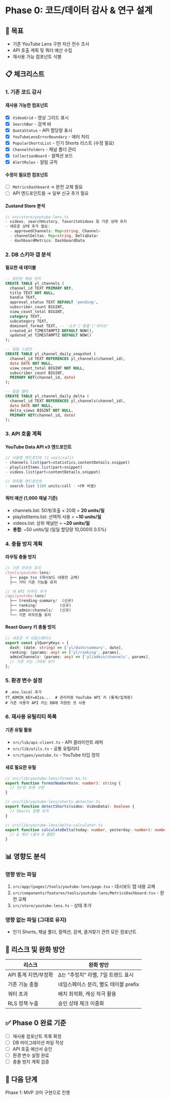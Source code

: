 # Phase 0: 코드/데이터 감사 & 연구 설계

## 🎯 목표
- 기존 YouTube Lens 구현 자산 전수 조사
- API 호출 계획 및 쿼터 예산 수립
- 재사용 가능 컴포넌트 식별

## 📋 체크리스트

### 1. 기존 코드 감사

#### 재사용 가능한 컴포넌트
- [x] `VideoGrid` - 영상 그리드 표시
- [x] `SearchBar` - 검색 바
- [x] `QuotaStatus` - API 할당량 표시
- [x] `YouTubeLensErrorBoundary` - 에러 처리
- [x] `PopularShortsList` - 인기 Shorts 리스트 (수정 필요)
- [x] `ChannelFolders` - 채널 폴더 관리
- [x] `CollectionBoard` - 컬렉션 보드
- [x] `AlertRules` - 알림 규칙

#### 수정이 필요한 컴포넌트
- [ ] `MetricsDashboard` → 완전 교체 필요
- [ ] API 엔드포인트들 → 일부 신규 추가 필요

#### Zustand Store 분석
```typescript
// src/store/youtube-lens.ts
- videos, searchHistory, favoriteVideos 등 기존 상태 유지
- 새로운 상태 추가 필요:
  - approvedChannels: Map<string, Channel>
  - channelDeltas: Map<string, DeltaData>
  - dashboardMetrics: DashboardData
```

### 2. DB 스키마 갭 분석

#### 필요한 새 테이블
```sql
-- 승인된 채널 관리
CREATE TABLE yl_channels (
  channel_id TEXT PRIMARY KEY,
  title TEXT NOT NULL,
  handle TEXT,
  approval_status TEXT DEFAULT 'pending',
  subscriber_count BIGINT,
  view_count_total BIGINT,
  category TEXT,
  subcategory TEXT,
  dominant_format TEXT, -- '쇼츠'|'롱폼'|'라이브'
  created_at TIMESTAMPTZ DEFAULT NOW(),
  updated_at TIMESTAMPTZ DEFAULT NOW()
);

-- 일일 스냅샷
CREATE TABLE yl_channel_daily_snapshot (
  channel_id TEXT REFERENCES yl_channels(channel_id),
  date DATE NOT NULL,
  view_count_total BIGINT NOT NULL,
  subscriber_count BIGINT,
  PRIMARY KEY(channel_id, date)
);

-- 일일 델타
CREATE TABLE yl_channel_daily_delta (
  channel_id TEXT REFERENCES yl_channels(channel_id),
  date DATE NOT NULL,
  delta_views BIGINT NOT NULL,
  PRIMARY KEY(channel_id, date)
);
```

### 3. API 호출 계획

#### YouTube Data API v3 엔드포인트
```typescript
// 사용할 엔드포인트 (1 unit/call)
- channels.list(part=statistics,contentDetails,snippet)
- playlistItems.list(part=snippet)  
- videos.list(part=contentDetails,snippet)

// 회피할 엔드포인트
- search.list (100 units/call - 너무 비쌈)
```

#### 쿼터 예산 (1,000 채널 기준)
- channels.list: 50개/호출 × 20회 = **20 units/일**
- playlistItems.list: 선택적 사용 = **~10 units/일**
- videos.list: 상위 채널만 = **~20 units/일**
- **총합**: ~50 units/일 (일일 할당량 10,000의 0.5%)

### 4. 충돌 방지 계획

#### 라우팅 충돌 방지
```typescript
// 기존 라우트 유지
/tools/youtube-lens/
  ├── page.tsx (대시보드 내용만 교체)
  ├── 기타 기존 기능들 유지

// 새 API 라우트 추가
/api/youtube-lens/
  ├── trending-summary/  (신규)
  ├── ranking/          (신규)
  ├── admin/channels/   (신규)
  └── 기존 라우트들 유지
```

#### React Query 키 충돌 방지
```typescript
// 새로운 키 네임스페이스
export const ylQueryKeys = {
  dash: (date: string) => ['yl/dash/summary', date],
  ranking: (params: any) => ['yl/ranking', params],
  adminChannels: (params: any) => ['yl/admin/channels', params],
  // 기존 키는 그대로 유지
};
```

### 5. 환경 변수 설정

```env
# .env.local 추가
YT_ADMIN_KEY=AIza...  # 관리자용 YouTube API 키 (통계/집계용)
# 기존 사용자 API 키는 DB에 저장된 것 사용
```

### 6. 재사용 유틸리티 목록

#### 기존 유틸 활용
- `src/lib/api-client.ts` - API 클라이언트 래퍼
- `src/lib/utils.ts` - 공통 유틸리티
- `src/types/youtube.ts` - YouTube 타입 정의

#### 새로 필요한 유틸
```typescript
// src/lib/youtube-lens/format-ko.ts
export function formatNumberKo(n: number): string {
  // 천/만 포맷 구현
}

// src/lib/youtube-lens/shorts-detector.ts
export function detectShorts(video: VideoData): boolean {
  // Shorts 판별 로직
}

// src/lib/youtube-lens/delta-calculator.ts
export function calculateDelta(today: number, yesterday: number): number {
  // Δ 계산 (음수 0 클립)
}
```

## 📊 영향도 분석

### 영향 받는 파일
1. `src/app/(pages)/tools/youtube-lens/page.tsx` - 대시보드 탭 내용 교체
2. `src/components/features/tools/youtube-lens/MetricsDashboard.tsx` - 완전 교체
3. `src/store/youtube-lens.ts` - 상태 추가

### 영향 없는 파일 (그대로 유지)
- 인기 Shorts, 채널 폴더, 컬렉션, 검색, 즐겨찾기 관련 모든 컴포넌트

## 🚨 리스크 및 완화 방안

| 리스크 | 완화 방안 |
|-------|---------|
| API 통계 지연/부정확 | Δ는 "추정치" 라벨, 7일 트렌드 표시 |
| 기존 기능 충돌 | 네임스페이스 분리, 별도 테이블 prefix |
| 쿼터 초과 | 배치 최적화, 캐싱 적극 활용 |
| RLS 정책 누출 | 승인 상태 체크 이중화 |

## ✅ Phase 0 완료 기준

- [ ] 재사용 컴포넌트 목록 확정
- [ ] DB 마이그레이션 파일 작성
- [ ] API 호출 예산서 승인
- [ ] 환경 변수 설정 완료
- [ ] 충돌 방지 계획 검증

## 📌 다음 단계
Phase 1: MVP 코어 구현으로 진행